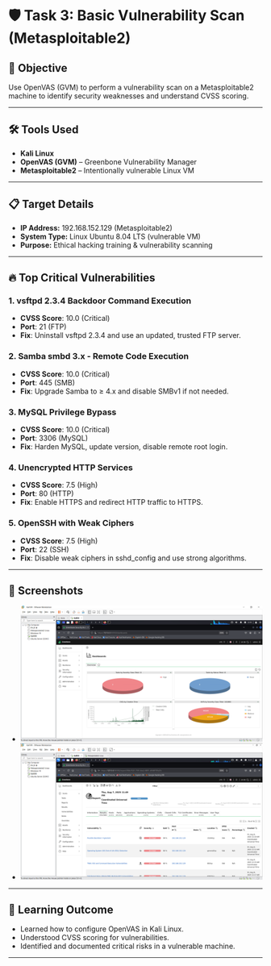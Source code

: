 # 🛡 Task 3: Basic Vulnerability Scan (Metasploitable2)

## 🎯 Objective
Use OpenVAS (GVM) to perform a vulnerability scan on a Metasploitable2 machine to identify security weaknesses and understand CVSS scoring.

---

## 🛠 Tools Used
- **Kali Linux**
- **OpenVAS (GVM)** – Greenbone Vulnerability Manager
- **Metasploitable2** – Intentionally vulnerable Linux VM

---

## 📋 Target Details
- **IP Address:** 192.168.152.129 (Metasploitable2)
- **System Type:** Linux Ubuntu 8.04 LTS (vulnerable VM)
- **Purpose:** Ethical hacking training & vulnerability scanning

---

## 🔥 Top Critical Vulnerabilities

### 1. vsftpd 2.3.4 Backdoor Command Execution
- **CVSS Score**: 10.0 (Critical)
- **Port**: 21 (FTP)
- **Fix**: Uninstall vsftpd 2.3.4 and use an updated, trusted FTP server.

### 2. Samba smbd 3.x - Remote Code Execution
- **CVSS Score**: 10.0 (Critical)
- **Port**: 445 (SMB)
- **Fix**: Upgrade Samba to ≥ 4.x and disable SMBv1 if not needed.

### 3. MySQL Privilege Bypass
- **CVSS Score**: 10.0 (Critical)
- **Port**: 3306 (MySQL)
- **Fix**: Harden MySQL, update version, disable remote root login.

### 4. Unencrypted HTTP Services
- **CVSS Score**: 7.5 (High)
- **Port**: 80 (HTTP)
- **Fix**: Enable HTTPS and redirect HTTP traffic to HTTPS.

### 5. OpenSSH with Weak Ciphers
- **CVSS Score**: 7.5 (High)
- **Port**: 22 (SSH)
- **Fix**: Disable weak ciphers in sshd_config and use strong algorithms.

---

## 📸 Screenshots
- ![OpenVAS Dashboard](./dashboard.png)
- ![Vulnerability Findings](./vulnerability.png)

---

## 📌 Learning Outcome
- Learned how to configure OpenVAS in Kali Linux.
- Understood CVSS scoring for vulnerabilities.
- Identified and documented critical risks in a vulnerable machine.

---